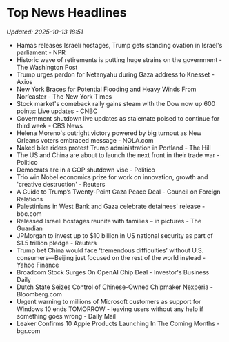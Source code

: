 # Top News Headlines

_Updated: 2025-10-13 18:51_

- Hamas releases Israeli hostages, Trump gets standing ovation in Israel's parliament - NPR
- Historic wave of retirements is putting huge strains on the government - The Washington Post
- Trump urges pardon for Netanyahu during Gaza address to Knesset - Axios
- New York Braces for Potential Flooding and Heavy Winds From Nor’easter - The New York Times
- Stock market's comeback rally gains steam with the Dow now up 600 points: Live updates - CNBC
- Government shutdown live updates as stalemate poised to continue for third week - CBS News
- Helena Moreno's outright victory powered by big turnout as New Orleans voters embraced message - NOLA.com
- Naked bike riders protest Trump administration in Portland - The Hill
- The US and China are about to launch the next front in their trade war - Politico
- Democrats are in a GOP shutdown vise - Politico
- Trio win Nobel economics prize for work on innovation, growth and 'creative destruction' - Reuters
- A Guide to Trump’s Twenty-Point Gaza Peace Deal - Council on Foreign Relations
- Palestinians in West Bank and Gaza celebrate detainees' release - bbc.com
- Released Israeli hostages reunite with families – in pictures - The Guardian
- JPMorgan to invest up to $10 billion in US national security as part of $1.5 trillion pledge - Reuters
- Trump bet China would face ‘tremendous difficulties’ without U.S. consumers—Beijing just focused on the rest of the world instead - Yahoo Finance
- Broadcom Stock Surges On OpenAI Chip Deal - Investor's Business Daily
- Dutch State Seizes Control of Chinese-Owned Chipmaker Nexperia - Bloomberg.com
- Urgent warning to millions of Microsoft customers as support for Windows 10 ends TOMORROW - leaving users without any help if something goes wrong - Daily Mail
- Leaker Confirms 10 Apple Products Launching In The Coming Months - bgr.com